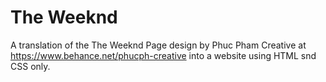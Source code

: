 # The Weeknd
A translation of the The Weeknd Page design by Phuc Pham Creative at https://www.behance.net/phucph-creative into a website using HTML snd CSS only.
